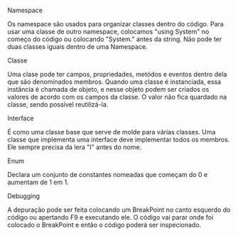 Namespace

Os namespace são usados para organizar classes dentro do código.
Para usar uma classe de outro namespace, colocamos "using System" no começo do código ou colocando "System." antes da string.
Não pode ter duas classes iguais dentro de uma Namespace.


Classe

Uma clase pode ter campos, propriedades, metódos e eventos dentro dela que são denominados membros.
Quando uma classe é instanciada, essa instância é chamada de objeto, e nesse objeto podem ser criados os valores de acordo com os campos da classe.
O valor não fica quardado na classe, sendo possível reutilizá-la.


Interface

É como uma classe base que serve de molde para várias classes.
Uma classe que implementa uma interface deve implementar todos os membros.
Ele sempre precisa da lera "I" antes do nome.


Enum

Declara um conjunto de constantes nomeadas que começam do 0 e aumentam de 1 em 1.


Debugging

A depuração pode ser feita colocando um BreakPoint no canto esquerdo do código ou apertando F9 e executando ele.
O código vai parar onde foi colocado o BreakPoint e então o código poderá ser inspecionado.
